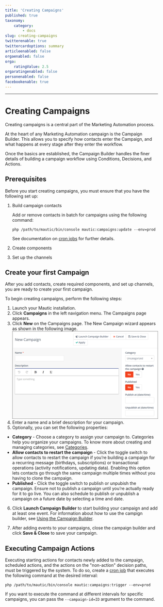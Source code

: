 ```yaml
---
title: 'Creating Campaigns'
published: true
taxonomy:
    category:
        - docs
slug: creating-campaigns
twitterenable: true
twittercardoptions: summary
articleenabled: false
orgaenabled: false
orga:
    ratingValue: 2.5
orgaratingenabled: false
personenabled: false
facebookenable: true
---
```


---------------------

# Creating Campaigns

Creating campaigns is a central part of the Marketing Automation process. 

At the heart of any Marketing Automation campaign is the Campaign Builder. This allows you to specify how contacts enter the Campaign, and what happens at every stage after they enter the workflow. 

Once the basics are established, the Campaign Builder handles the finer details of building a campaign workflow using Conditions, Decisions, and Actions.

## Prerequisites

Before you start creating campaigns, you must ensure that you have the following set up:
<!-- What are the prerequisites of campaign creation? Need more information in this section-->
1. Build campaign contacts

    Add or remove contacts in batch for campaigns using the following command:

    ```
    php /path/to/mautic/bin/console mautic:campaigns:update --env=prod
    ```

    See documentation on [cron jobs][cron-jobs] for further details.


2. Create components
3. Set up the channels

## Create your first Campaign

After you add contacts, create required components, and set up channels, you are ready to  create your first campaign. 

To begin creating campaigns, perform the following steps:

1. Launch your Mautic installation.
2. Click **Campaigns** in the left navigation menu. The Campaigns page appears.
3. Click **New** on the Campaigns page. The New Campaign wizard appears  as shown in the following image.
![](new-campaign.gif)
4. Enter a name and a brief description for your campaign.
5. Optionally, you can set the following properties:
 - **Category** - Choose a category to assign your campaign to. Categories help you organize your campaigns. To know more about creating and managing categories, see [Categories][categories].
  - **Allow contacts to restart the campaign** - Click the toggle switch to allow contacts to restart the campaign if you’re building a campaign for a recurring message (birthdays, subscriptions) or transactional operations (activity notifications, updating data). Enabling this option lets contacts go through the same campaign multiple times without you having to clone the campaign.
   - **Published** - Click the toggle switch to publish or unpubish the campaign. Ensure not to publish a campaign until you’re actually ready for it to go live. You can also schedule to publish or unpublish a campaign on  a future date by selecting a time and date.
6. Click **Launch Campaign Builder** to start building your campaign and add at least one event. For information about how to use the campign builder, see [Using the Campaign Builder][using-campaign-builder].

7. After adding events to your campaigns, close the campaign builder and click **Save & Close** to save your campaign.
   

## Executing Campaign Actions

Executing starting actions for contacts newly added to the campaign, scheduled actions, and the actions on the "non-action" decision paths, must be triggered by the system. To do so, create a [cron job][cron-jobs] that executes the following command at the desired interval:

```
php /path/to/mautic/bin/console mautic:campaigns:trigger --env=prod
```

If you want to execute the command at different intervals for specific campaigns, you can pass the `--campaign-id=ID` argument to the command.

[cron-jobs]: </setup/cron-jobs>
[categories]: </categories>
[using-campaign-builder]: </using-campaign-builder>
